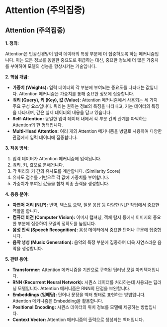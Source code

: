 # Attention (주의집중)

## Attention (주의집중)

**1. 정의:**

Attention은 인공신경망이 입력 데이터의 특정 부분에 더 집중하도록 하는 메커니즘입니다. 이는 모든 정보를 동일한 중요도로 취급하는 대신, 중요한 정보에 더 많은 가중치를 부여하여 모델의 성능을 향상시키는 기술입니다.

**2. 핵심 개념:**

*   **가중치 (Weights):** 입력 데이터의 각 부분에 부여되는 중요도를 나타내는 값입니다. Attention 메커니즘은 가중치를 통해 중요한 정보에 집중합니다.
*   **쿼리 (Query), 키 (Key), 값 (Value):** Attention 메커니즘에서 사용되는 세 가지 주요 구성 요소입니다. 쿼리는 원하는 정보의 특징을 나타내고, 키는 데이터의 특징을 나타내며, 값은 실제 데이터의 내용을 담고 있습니다.
*   **Self-Attention:** 동일한 입력 데이터 내에서 각 부분 간의 관계를 파악하는 Attention의 한 형태입니다.
*   **Multi-Head Attention:** 여러 개의 Attention 메커니즘을 병렬로 사용하여 다양한 관점에서 입력 데이터에 집중합니다.

**3. 작동 방식:**

1.  입력 데이터가 Attention 메커니즘에 입력됩니다.
2.  쿼리, 키, 값으로 분해됩니다.
3.  각 쿼리와 키 간의 유사도를 계산합니다. (Similarity Score)
4.  유사도 점수를 기반으로 각 값에 가중치를 부여합니다.
5.  가중치가 부여된 값들을 합쳐 최종 출력을 생성합니다.

**4. 응용 분야:**

*   **자연어 처리 (NLP):** 번역, 텍스트 요약, 질문 응답 등 다양한 NLP 작업에서 중요한 역할을 합니다.
*   **컴퓨터 비전 (Computer Vision):** 이미지 캡셔닝, 객체 탐지 등에서 이미지의 중요한 부분에 집중하여 모델의 정확도를 높입니다.
*   **음성 인식 (Speech Recognition):** 음성 데이터에서 중요한 단어나 구문에 집중합니다.
*   **음악 생성 (Music Generation):** 음악의 특정 부분에 집중하여 더욱 자연스러운 음악을 생성합니다.

**5. 관련 용어:**

*   **Transformer:** Attention 메커니즘을 기반으로 구축된 딥러닝 모델 아키텍처입니다.
*   **RNN (Recurrent Neural Network):** 시퀀스 데이터를 처리하는데 사용되는 딥러닝 모델입니다. Attention 메커니즘은 RNN의 단점을 보완합니다.
*   **Embeddings (임베딩):** 단어나 문장을 벡터 형태로 표현하는 방법입니다. Attention 메커니즘은 Embedding을 활용합니다.
*   **Positional Encoding:** 시퀀스 데이터의 위치 정보를 모델에 제공하는 방법입니다.
*   **Context Vector:** Attention 메커니즘의 출력으로 생성되는 벡터입니다.